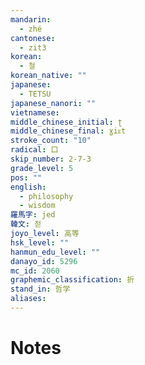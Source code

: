 ```yaml
---
mandarin:
  - zhé
cantonese:
  - zit3
korean:
  - 철
korean_native: ""
japanese:
  - TETSU
japanese_nanori: ""
vietnamese:
middle_chinese_initial: ʈ
middle_chinese_final: ɣiᴇt
stroke_count: "10"
radical: 口
skip_number: 2-7-3
grade_level: 5
pos: ""
english:
  - philosophy
  - wisdom
羅馬字: jed
韓文: 젇
joyo_level: 高等
hsk_level: ""
hanmun_edu_level: ""
danayo_id: 5296
mc_id: 2060
graphemic_classification: 折
stand_in: 哲学
aliases:
---
```


# Notes
